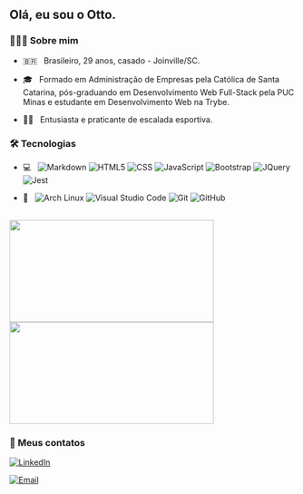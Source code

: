 <!-- <img src="banner?"> -->

<h2> Olá, eu sou o Otto.</h2>

<h3> 👨🏻‍💻  Sobre mim </h3>

- 🇧🇷 &nbsp; Brasileiro, 29 anos, casado - Joinville/SC.
- 🎓 &nbsp; Formado em Administração de Empresas pela Católica de Santa Catarina, pós-graduando em Desenvolvimento Web Full-Stack pela PUC Minas e estudante em Desenvolvimento Web na Trybe.
  
  <!-- - 💼   Trabalho. -->
  
  <!-- - 📘   Aprendendo. -->
- 🧗‍♂️ &nbsp; Entusiasta e praticante de escalada esportiva.

<h3> 🛠️  Tecnologias</h3>

- 💻 &nbsp;
  ![Markdown](https://img.shields.io/badge/-Markdown-333333?style=flat-square&logo=markdown)
  ![HTML5](https://img.shields.io/badge/-HTML5-333333?style=flat-square&logo=HTML5)
  ![CSS](https://img.shields.io/badge/-CSS-333333?style=flat-square&logo=CSS3&logoColor=1572B6)
  ![JavaScript](https://img.shields.io/badge/-JavaScript-333333?style=flat-square&logo=javascript)
  ![Bootstrap](https://img.shields.io/badge/-Bootstrap-333333?style=flat-square&logo=bootstrap)
  ![JQuery](https://img.shields.io/badge/-JQuery-333333?style=flat-square&logo=jquery)
  ![Jest](https://img.shields.io/badge/-Jest-333333?style=flat-square&logo=jest)
  
  <!-- ![Node.js](https://img.shields.io/badge/-Node.js-333333?style=flat&logo=node.js) -->
  
  <!-- ![React](https://img.shields.io/badge/-React-333333?style=flat&logo=react) -->
  
  <!-- - 🛢   -->
  
  <!-- ![MySQL](https://img.shields.io/badge/-MySQL-333333?style=flat&logo=mysql) -->
  
  <!-- ![MongoDB](https://img.shields.io/badge/-MongoDB-333333?style=flat&logo=mongodb) -->

- 🔧 &nbsp;
  ![Arch Linux](https://img.shields.io/badge/-ArchLinux-333333?style=flat-square&logo=archlinux)
  ![Visual Studio Code](https://img.shields.io/badge/-Visual%20Studio%20Code-333333?style=flat-square&logo=visual-studio-code&logoColor=007ACC)
  ![Git](https://img.shields.io/badge/-Git-333333?style=flat-square&logo=git)
  ![GitHub](https://img.shields.io/badge/-GitHub-333333?style=flat-square&logo=github)

<br/>

<a href="https://github.com/ottomicheletti">
  <img height="180em" width="360em" src="https://github-readme-stats.vercel.app/api?username=ottomicheletti&include_all_commits=true&theme=vue&count_private=true&show_icons=true" />
  <img height="180em" width="360em" src="https://github-readme-stats.vercel.app/api/top-langs/?username=ottomicheletti&theme=vue&layout=compact" />
</a>

<br/>

<h3> 🔗  Meus contatos </h3>

<!-- <a href="https://www.exemplo.com/"><img alt="Website" src="https://img.shields.io/badge/Website-www.exemplo.com-blue?style=flat-square&logo=google-chrome"></a> -->

<a href="https://www.linkedin.com/in/ottomic/"><img alt="LinkedIn" src="https://img.shields.io/badge/LinkedIn-Otto%20Micheletti-blue?style=flat-square&logo=linkedin"></a>

<!-- <a href="https://www.instagram.com/micheletti_/"><img alt="Instagram" src="https://img.shields.io/badge/Instagram-micheletti__-blue?style=flat-square&logo=instagram"></a> -->

<a href="mailto:michelettiotto@gmail.com"><img alt="Email" src="https://img.shields.io/badge/Email-michelettiotto@gmail.com-blue?style=flat-square&logo=gmail"></a>
